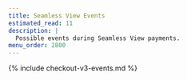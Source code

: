 ```yaml
---
title: Seamless View Events
estimated_read: 11
description: |
  Possible events during Seamless View payments.
menu_order: 2800
---
```


{% include checkout-v3-events.md %}
